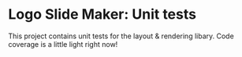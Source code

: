 # Logo Slide Maker: Unit tests

This project contains unit tests for the layout & rendering libary. Code
coverage is a little light right now!
